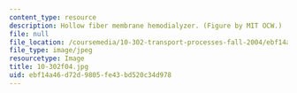 ```yaml
---
content_type: resource
description: Hollow fiber membrane hemodialyzer. (Figure by MIT OCW.)
file: null
file_location: /coursemedia/10-302-transport-processes-fall-2004/ebf14a46d72d9805fe43bd520c34d978_10-302f04.jpg
file_type: image/jpeg
resourcetype: Image
title: 10-302f04.jpg
uid: ebf14a46-d72d-9805-fe43-bd520c34d978
---
```

